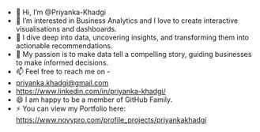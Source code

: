 - 👋 Hi, I’m @Priyanka-Khadgi
- 👀 I’m interested in Business Analytics and I love to create interactive visualisations and dashboards.
- 🌱 I dive deep into data, uncovering insights, and transforming them into actionable recommendations. 
- 💞️ My passion is to make data tell a compelling story, guiding businesses to make informed decisions.
- 📫 Feel free to reach me on -
- priyanka.khadgi@gmail.com
- https://www.linkedin.com/in/priyanka-khadgi/
- 😄 I am happy to be a member of GitHub Family.
- ⚡ You can view my Portfolio here: https://www.novypro.com/profile_projects/priyankakhadgi

<!---
Priyanka-Khadgi/Priyanka-Khadgi is a ✨ special ✨ repository because its `README.md` (this file) appears on your GitHub profile.
You can click the Preview link to take a look at your changes.
--->
